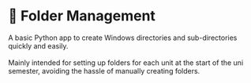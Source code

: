 # 📁 Folder Management

A basic Python app to create Windows directories and sub-directories quickly and easily.<br><br>
Mainly intended for setting up folders for each unit at the start of the uni semester, avoiding the hassle of manually creating folders.
